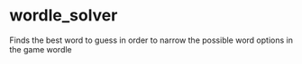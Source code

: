 # wordle_solver
Finds the best word to guess in order to narrow the possible word options in the game wordle
